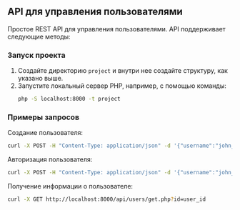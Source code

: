 ## API для управления пользователями
Простое REST API для управления пользователями. API поддерживает следующие методы:

### Запуск проекта

1. Создайте директорию `project` и внутри нее создайте структуру, как указано выше.
2. Запустите локальный сервер PHP, например, с помощью команды:
   ```bash
   php -S localhost:8000 -t project
   ```

### Примеры запросов

Создание пользователя:
```bash
curl -X POST -H "Content-Type: application/json" -d '{"username":"john_doe","password":"password123","email":"john@example.com"}' http://localhost:8000/api/users/create.php
```
Авторизация пользователя:
```bash
curl -X POST -H "Content-Type: application/json" -d '{"username":"john_doe","password":"password123"}' http://localhost:8000/api/users/login.php
```
Получение информации о пользователе:
```bash
curl -X GET http://localhost:8000/api/users/get.php?id=user_id
```
   
